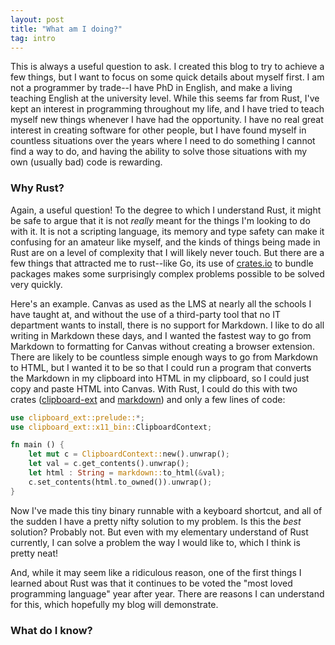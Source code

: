 ```yaml
---
layout: post
title: "What am I doing?"
tag: intro
---
```


This is always a useful question to ask. I created this blog to try to achieve a few things, but I want to focus on some quick details about myself first. I am not a programmer by trade--I have PhD in English, and make a living teaching English at the university level. While this seems far from Rust, I've kept an interest in programming throughout my life, and I have tried to teach myself new things whenever I have had the opportunity. I have no real great interest in creating software for other people, but I have found myself in countless situations over the years where I need to do something I cannot find a way to do, and having the ability to solve those situations with my own (usually bad) code is rewarding.

### Why Rust?

Again, a useful question! To the degree to which I understand Rust, it might be safe to argue that it is not *really* meant for the things I'm looking to do with it. It is not a scripting language, its memory and type safety can make it confusing for an amateur like myself, and the kinds of things being made in Rust are  on a level of complexity that I will likely never touch. But there are a few things that attracted me to rust--like Go, its use of [crates.io](https://crates.io) to bundle packages makes some surprisingly complex problems possible to be solved very quickly.  

Here's an example. Canvas as used as the LMS at nearly all the schools I have taught at, and without the use of a third-party tool that no IT department wants to install, there is no support for Markdown. I like to do all writing in Markdown these days, and I wanted the fastest way to go from Markdown to formatting for Canvas without creating a browser extension. There are likely to be countless simple enough ways to go from Markdown to HTML, but I wanted it to be so that I could run a program that converts the Markdown in my clipboard into HTML in my clipboard, so I could just copy and paste HTML into Canvas. With Rust, I could do this with  two crates ([clipboard-ext](https://crates.io/crates/clipboard-ext) and [markdown](https://crates.io/crates/markdown)) and only a few lines of code:

```rust
use clipboard_ext::prelude::*;
use clipboard_ext::x11_bin::ClipboardContext;

fn main () {
    let mut c = ClipboardContext::new().unwrap();
    let val = c.get_contents().unwrap();
    let html : String = markdown::to_html(&val);
    c.set_contents(html.to_owned()).unwrap();
}
```

Now I've made this tiny binary runnable with a keyboard shortcut, and all of the sudden I have a pretty nifty solution to my problem. Is this the *best* solution? Probably not. But even with my elementary understand of Rust currently, I can solve a problem the way I would like to, which I think is pretty neat!

And, while it may seem like a ridiculous reason, one of the first things I learned about Rust was that it continues to be voted the "most loved programming language" year after year. There are reasons I can understand for this, which hopefully my blog will demonstrate.

### What do I know?
